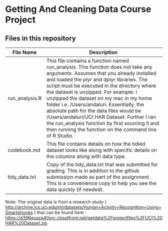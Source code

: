 # Getting And Cleaning Data Course Project

## Files in this repository

File Name | Description
------------ | -------------
run_analysis.R | This file contains a function named run_analysis. This function does not take any arguments. Assumes that you already installed and loaded the plyr and dplyr libraries. The script must be executed in the directory where the dataset is unzipped. For example: I unzipped the dataset on my mac in my home folder i.e. /Users/andaluri. Essentially, the absolute path for the data files would be /Users/andaluri/UCI HAR Dataset. Further I ran the run_analysis function by first sourcing it and then running the function on the command line of R Studio.
codebook.md | This file contains details on how the tidied dataset looks like along with specific details on the columns along with data type.
tidy_data.txt | Copy of the tidy_data.txt that was submitted for grading. This is in addition to the github submission made as part of the assignment. This is a convenience copy to help you see the data quickly (if needed).

Note:
The original data is from a research study ( http://archive.ics.uci.edu/ml/datasets/Human+Activity+Recognition+Using+Smartphones ) that can be found here : https://d396qusza40orc.cloudfront.net/getdata%2Fprojectfiles%2FUCI%20HAR%20Dataset.zip 

